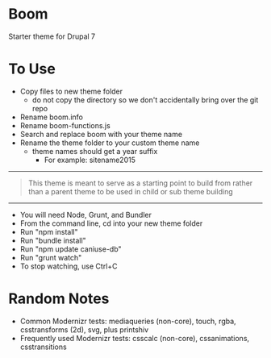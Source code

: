 Boom
====

Starter theme for Drupal 7

To Use
======

- Copy files to new theme folder
	- do not copy the directory so we don't accidentally bring over the git repo
- Rename boom.info
- Rename boom-functions.js
- Search and replace boom with your theme name
- Rename the theme folder to your custom theme name
  - theme names should get a year suffix
    - For example: sitename2015

---

> This theme is meant to serve as a starting point to build from rather than a parent theme to be used in child or sub theme building

---

-  You will need Node, Grunt, and Bundler
-  From the command line, cd into your new theme folder
-  Run "npm install"
-  Run "bundle install"
-  Run "npm update caniuse-db"
-  Run "grunt watch"
-  To stop watching, use Ctrl+C


Random Notes
============

* Common Modernizr tests: mediaqueries (non-core), touch, rgba, csstransforms (2d), svg, plus printshiv
* Frequently used Modernizr tests: csscalc (non-core), cssanimations, csstransitions
